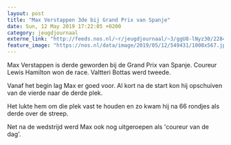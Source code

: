 ```yaml
---
layout: post
title: "Max Verstappen 3de bij Grand Prix van Spanje"
date: Sun, 12 May 2019 17:22:05 +0200
category: jeugdjournaal
externe_link: "http://feeds.nos.nl/~r/jeugdjournaal/~3/ggU8-lNyz30/2284287"
feature_image: "https://nos.nl/data/image/2019/05/12/549431/1008x567.jpg"
---
```


<p>Max Verstappen is derde geworden bij de Grand Prix van Spanje. Coureur Lewis Hamilton won de race. Valtteri Bottas werd tweede. </p>
<p>Vanaf het begin lag Max er goed voor. Al kort na de start kon hij opschuiven van de vierde naar de derde plek.</p>
<p>Het lukte hem om die plek vast te houden en zo kwam hij na 66 rondjes als derde over de streep.</p>
<p>Net na de wedstrijd werd Max ook nog uitgeroepen als 'coureur van de dag'. </p><img src="http://feeds.feedburner.com/~r/jeugdjournaal/~4/ggU8-lNyz30" height="1" width="1" alt=""/>
